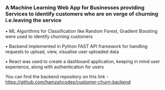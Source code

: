 ### A Machine Learning Web App for Businesses providing Services to identify customers who are on verge of churning i.e.leaving the service

• ML Algorithms for Classification like Random Forest, Gradient Boosting were used to identify churning customers

• Backend implemented in Python FAST API framework for handling requests to upload, view, visualise user uploaded data

• React was used to create a dashboard application, keeping in mind user experience, along with authentication for users

You can find the backend repository on this link - https://github.com/hamzahcodes/customer-churn-backend
